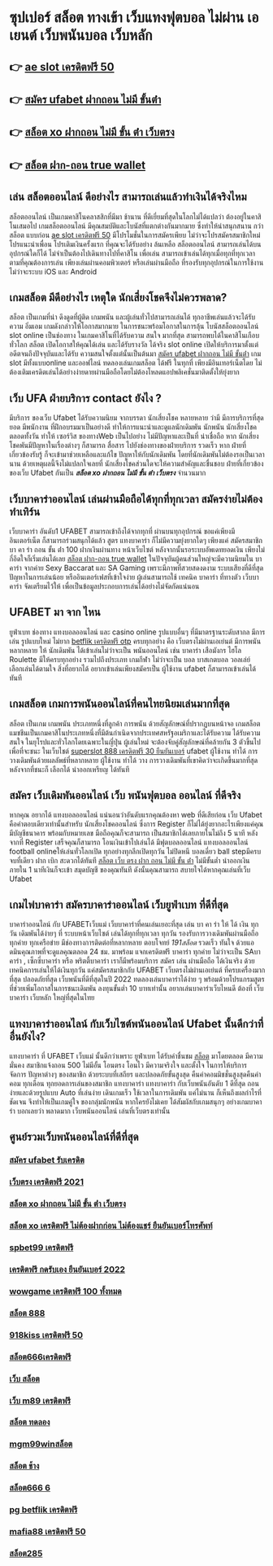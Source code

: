 # ซุปเปอร์ สล็อต ทางเข้า  เว็บแทงฟุตบอล  ไม่ผ่าน เอเยนต์ เว็บพนันบอล เว็บหลัก 

## 👉 [ae slot เครดิตฟรี 50](https://member.mabet.net/?action=login)
## 👉 [สมัคร ufabet ฝากถอน ไม่มี ขั้นต่ํา](https://mabet.net/register/)
## 👉 [สล็อต xo ฝากถอน ไม่มี ขั้น ต่ํา เว็บตรง](https://member.mabet.net/?action=login)
## 👉 [สล็อต ฝาก-ถอน true wallet](https://mabet.net/credit-free-100/)

## เล่น สล็อตออนไลน์ ดีอย่างไร สามารถเล่นแล้วทำเงินได้จริงไหม

 สล็อตออนไลน์ เป็นเกมคาสิโนคลาสสิกที่มีมา ช้านาน   ที่ดีเยี่ยมที่สุดในโลกไม่ได้แปลว่า ต้องอยู่ในคาสิโนเสมอไป  เกมสล็อตออนไลน์ มีคุณสมบัติและโบนัสที่แตกต่างกันมากมาย ซึ่งทำให้น่าสนุกสนาน กว่าสล็อต แบบก่อน [ae slot เครดิตฟรี 50](https://mabet.net/register/) มีโปรโมชั่นในการสมัครเพียบ ไม่ว่าจะโปรสมัครสมาชิกใหม่ โปรแนะนำเพื่อน โปรเติมเงินครั้งแรก ที่คุณจะได้รับอย่าง ล้นเหลือ  สล็อตออนไลน์ สามารถเล่นได้บนอุปกรณ์ใดก็ได้ ไม่จำเป็นต้องไปเดินทางไปที่คาสิโน เพื่อเล่น สามารถเข้าเล่นได้ทุกเมื่อทุกที่ทุกเวลาตามที่คุณต้องการเล่น เพียงเล่นผ่านคอมพิวเตอร์ หรือเล่นผ่านมือถือ ที่รองรับทุกอุปกรณ์ในการใช้งาน ไม่ว่าจะระบบ iOS และ Android

##  เกมสล็อต มีดีอย่างไร เหตุใด  นักเสี่ยงโชคจึงไม่ควรพลาด?

 สล็อต เป็นเกมที่น่า ดึงดูดที่ผู้ติด เกมพนัน และผู้เล่นทั่วไปสามารถเล่นได้ ทุกอาชีพเล่นแล้วจะได้รับความ อิ่มเอม เกมดังกล่าวให้โอกาสมากมาย ในการชนะพร้อมโอกาสในการลุ้น โบนัสสล็อตออนไลน์  slot online เป็นช่องทาง ในเกมคาสิโนที่ได้รับความ สนใจ มากที่สุด สามารถพบได้ในคาสิโนเกือบทั่วโลก สล็อต เปิดโอกาสให้คุณได้เล่น และได้รับรางวัล ได้จริง slot online เปิดให้บริการมาตั้งแต่อดีตจนถึงปัจจุบันและได้รับ ความสนใจตั้งแต่นั้นเป็นต้นมา [สมัคร ufabet ฝากถอน ไม่มี ขั้นต่ํา](https://member.mabet.net/?action=login) เกม slot มีทั้งแบบonline และออฟไลน์ ทดลองเล่นเกมสล็อต ได้ฟรี ในทุกที่ เพียงมีอินเทอร์เน็ตโดย ไม่ต้องเติมเครดิตเล่นได้อย่างง่ายดายผ่านมือถือโดยไม่ต้องโหลดแอปพลิเคชั่นมาติดตั้งให้ยุ่งยาก 


## เว็บ UFA ฝ่ายบริการ  contact ยังไง ?

มีบริการ ของเว็บ Ufabet   ได้รับความนิยม จากบรรดา นักเสี่ยงโชค  หลายหลาย ว่ามี มีการบริการที่สุดยอด  มีพนักงาน ที่ฝึกอบรมมาเป็นอย่างดี ทำให้การแนะนำและดูแลนักเดิมพัน นักพนัน นักเสี่ยงโชค  ตลอดทั้งวัน  ทำให้ เซอร์วิส ของทางWeb เป็นไปอย่าง ไม่มีปัญหาและเป็นที่  น่าเชื่อถือ หาก  นักเสี่ยงโชคพันมีปัญหาในเรื่องต่างๆ ก็สามารถ  สื่อสาร ไปยังช่องทางของฝ่ายบริการ   รวดเร็ว  หาก ฝ่ายที่เกี่ยวข้องรับรู้  ก็จะเข้ามาช่วยเหลือและแก้ไข ปัญหาให้กับนักเดิมพัน  โดยที่นักเดิมพันไม่ต้องรอเป็นเวลานาน ด้วยเหตุผลนี้จึงไม่แปลกใจเลยที่ นักเสี่ยงโชคส่วนใดจะให้ความสำคัญและชื่นชอบ ฝ่ายที่เกี่ยวข้องของเว็บ Ufabet  กันเป็น ***สล็อต xo ฝากถอน ไม่มี ขั้น ต่ํา เว็บตรง*** จำนวนมาก 


## เว็บบาคาร่าออนไลน์  เล่นผ่านมือถือได้ทุกที่ทุกเวลา สมัครง่ายไม่ต้องทำเทิร์น

 เว็บบาคาร่า อันดับ1 UFABET สามารถเข้าถึงได้จากทุกที่ ผ่านบนทุกอุปกรณ์ ขอแค่เพียงมีอินเตอร์เน็ต ก็สามารถร่วมสนุกได้แล้ว  สูตร   แทงบาคาร่า ก็ไม่มีความยุ่งยากใดๆ เพียงแค่ สมัครสมาชิก บา คา ร่า ถอน ขั้น ต่ํา 100  ฝากเงินผ่านทาง หน้าเว็บไซต์ หลังจากนั้นรอระบบอัพเดทยอดเงิน เพียงไม่กี่อึดใจก็เริ่มเล่นได้เลย [สล็อต ฝาก-ถอน true wallet](https://mabet.net/) ในปัจจุบันผู้คนส่วนใหญ่จะมีความนิยมใน บาคาร่า จากค่าย Sexy Baccarat และ SA Gaming เพราะมีภาพที่สวยสดงดงาม ระบบเสียงที่ดีที่สุด ปัญหาในการเล่นน้อย หรืออินเตอร์เฟสที่เข้าใจง่าย ผู้เล่นสามารถใช้  เทคนิค  บาคาร่า ที่ทางตัว เว็บบาคาร่า จัดเตรียมไว้ให้ เพื่อเป็นข้อมูลประกอบการเล่นได้อย่างไม่จัดกัดแน่นอน 


## UFABET มา จาก ไหน

ยูฟ่าเบท   ช่องทาง แทงบอลออนไลน์   และ    casino online    รูปแบบอื่นๆ   ที่มีมาตรฐานระดับสากล  มีการเล่น    รูปแบบใหม่  ไม่ยาก [betflik เครดิตฟรี otp](https://mabet.net/register/)  ครบทุกอย่าง   คือ  เว็บตรงไม่ผ่านเอเย่นต์    มีการพนันหลากหลาย   ให้ นักเดิมพัน  ได้เข้าเล่นไม่ว่าจะเป็น  พนันออนไลน์   เช่น บาคาร่า   เสือมังกร  ไฮโล  Roulette    มีให้ครบทุกอย่าง รวมไปถึงประเภท เกมกีฬา ไม่ว่าจะเป็น  บอล   บาสเกตบอล    วอลเล่ย์  
 เลือกเล่นได้ตามใจ    สิ่งที่อยากได้ อยากเข้าเล่นเพียงสมัครเป็น ผู้ใช้งาน    ufabet  ก็สามารถเข้าเล่นได้ทันที


##  เกมสล็อต เกมการพนันออนไลน์ที่คนไทยนิยมเล่นมากที่สุด

สล็อต เป็นเกม เกมพนัน ประเภทหนึ่งที่ลูกค้า   การพนัน ด้วยสัญลักษณ์ที่ปรากฏบนหน้าจอ  เกมสล็อตแมชชีนเป็นเกมคาสิโนประเภทหนึ่งที่มีต้นกำเนิดจากประเทศสหรัฐอเมริกาและได้รับความ  ได้รับความสนใจ ในยุโรปและทั่วโลกโดยเฉพาะในญี่ปุ่น  ผู้เล่นใหม่ จะต้องจับคู่สัญลักษณ์ที่คล้ายกัน 3 ตัวขึ้นไปเพื่อที่จะชนะ ในเว็บไชต์ [superslot 888 เครดิตฟรี 30 ยืนยันเบอร์](https://mabet.net/20-free-100/)  ufabet   ผู้ใช้งาน ทำได้   การวางเดิมพันด้วยผลลัพธ์ที่หลากหลาย  ผู้ใช้งาน ทำได้ วาง  การวางเดิมพันที่เขาคิดว่าจะเกิดขึ้นมากที่สุด หลังจากที่ชนะก็ เลือกได้  นำออกเหรียญ ได้ทันที


## สมัคร เว็บเดิมพันออนไลน์ เว็บ พนันฟุตบอล ออนไลน์ ที่ดีจริง

หากคุณ อยากได้  แทงบอลออนไลน์ แน่นอนว่าอันดับแรกคุณต้องหา web ที่ดีเสียก่อน เว็บ Ufabet คือคำตอบเดียวเท่านั้นสำหรับ นักเสี่ยงโชคออนไลน์ ซึ่งการ Register ก็ไม่ได้ยุ่งยากอะไรเพียงแค่คุณมีบัญชีธนาคาร พร้อมกับหมายเลข  มือถือคุณก็จะสามารถ  เป็นสมาชิกได้เลยภายในไม่ถึง 5 นาที หลังจากที่ Register เสร็จคุณก็สามารถ  โอนเงินเข้าไปเล่นได้ มีฟุตบอลออนไลน์ แทงบอลออนไลน์ football onlineให้เล่นทั่วโลกเปิด ทุกอย่างทุกลีกเปิดทุกวัน ไม่ปิดหนี   บอลเดี่ยว ball stepมีครบจบที่เดียว  ฝาก   เบิก สะดวกได้ทันที  [สล็อต เว็บ ตรง ฝาก ถอน ไม่มี ขั้น ต่ํา](https://mabet.net/credit-free-new/) ไม่มีขั้นต่ำ  นำออกเงินภายใน 1 นาทีเงินก็จะเข้า สมุดบัญชี ของคุณทันที  ดังนั้นคุณสามารถ สบายใจได้หากคุณเล่นที่เว็บ Ufabet 

##  เกมไพ่บาคาร่า  สมัครบาคาร่าออนไลน์  เว็บยูฟ่าเบท ที่ดีที่สุด

บาคาร่าออนไลน์ กับ UFABETเว็บแม่   เว็บบาคาร่าที่คนเล่นเยอะที่สุด เล่น บา คา ร่า ให้ ได้ เงิน ทุก วัน  เดิมพันได้ง่ายๆ ที่ ระบบหน้าเว็บไซต์ เล่นได้ทุกที่ทุกเวลา ทุกวัน รองรับการวางเดิมพันผ่านมือถือทุกค่าย ทุกเครือข่าย มีช่องทางการติดต่อที่หลากหลาย ตอบโจทย์ *191สล็อต* รวดเร็ว ทันใจ ด้วยแอดมินคุณภาพที่จะดูแลคุณตลอด 24 ชม. มาพร้อม แจกเครดิตฟรี บาคาร่า  ทุกค่าย ไม่ว่าจะเป็น SAบาคาร่า , เซ็กซี่บาคาร่า หรือ พริตตี้บาคาร่า เราก็มีพร้อมบริการ สมัคร เล่น  ผ่านมือถือ ได้เงินจริง ด้วยเทคนิคการเล่นให้ได้เงินทุกวัน แค่สมัครสมาชิกกับ UFABET เว็บตรงไม่ผ่านเอเย่นต์ ที่ครบเครื่องมากที่สุด ปลอดภัยที่สุด เว็บพนันที่ดีที่สุดในปี 2022 ทดลองเล่นบาคาร่าได้ง่าย ๆ พร้อมด้วยโปรแกรมสูตรที่ช่วยเพิ่มโอกาสในการชนะเดิมพัน ลงทุนขั้นต่ำ 10 บาทเท่านั้น อยากเล่นบาคาร่าเว็บไหนดี ต้องที่ เว็บบาคาร่า  เว็บหลัก  ใหญ่ที่สุดในไทย


## แทงบาคาร่าออนไลน์  กับเว็บไซต์พนันออนไลน์ Ufabet   นั้นดีกว่าที่อื่นยังไง?

แทงบาคาร่า ที่ UFABET เว็บแม่ นั้นดีกว่าเพราะ ยูฟ่าเบท  ได้รับคำชื่นชม [สล็อต](https://mabet.net/) มาโดยตลอด มีความมั่นคง สมาชิกแจ้งถอน 500 ไม่มีอั้น โอนตรง โอนไว มีความจริงใจ และตั้งใจ ในการให้บริการ  จัดการ  ปัญหาต่างๆ ของสมาชิก ด้วยระบบที่เสถียร และปลอดภัยขั้นสูงสุด คืนค่าคอมมิชชั่นสูงสุดคืนค่าคอม ทุกเดือน ทุกยอดการเล่นของสมาชิก แทงบาคาร่า   แทงบาคาร่า  กับเว็บพนันอันดับ 1 ดีที่สุด ถอนง่ายและด้วยรูปแบบ Auto ที่เล่นง่าย เดินเกมเร็ว ใช้เวลาในการเดิมพัน แค่ไม่นาน ก็เห็นถึงผลกำไรที่ชัดเจน จึงทำให้เป็นเกมคู่ใจ ของกลุ่มนักพนัน หากใครยังไม่เคย ได้สัมผัสกับเกมสนุกๆ อย่างเกมบาคาร่า บอกเลยว่า พลาดมาก  เว็บพนันออนไลน์ เล่นที่เว็บตรงเท่านั้น


## ศูนย์รวมเว็บพนันออนไลน์ที่ดีที่สุด

### [สมัคร ufabet รับเครดิต](https://atom.io/themes/สล็อตเว็บแม่%20MABET.net%20win%20เครดิตฟรี%20008%20สล็อต%20สล็อตแตกหนัก%2020รับ100)
### [เว็บตรง เครดิตฟรี 2021](https://atom.io/themes/สล็อตเว็บแม่%20MABET.net%20superslot%20888%20เครดิตฟรี50%20ยืนยันเบอร์%20008%20สล็อต%20สล็อตแตกหนัก%2020รับ100)
### [สล็อต xo ฝากถอน ไม่มี ขั้น ต่ํา เว็บตรง](https://atom.io/themes/สล็อตเว็บแม่%20MABET.net%20m98%20เครดิตฟรี%2068%20008%20สล็อต%20สล็อตแตกหนัก%2020รับ100)
### [สล็อต xo เครดิตฟรี ไม่ต้องฝากก่อน ไม่ต้องแชร์ ยืนยันเบอร์โทรศัพท์](https://atom.io/themes/สล็อตเว็บแม่%20MABET.net%20สมัคร%20ufabet%20คาสิโน%20008%20สล็อต%20สล็อตแตกหนัก%2020รับ100)
### [spbet99 เครดิตฟรี](https://atom.io/themes/สล็อตเว็บแม่%20MABET.net%20เครดิตฟรี%20ไม่มี%20เงื่อนไข%20100%20008%20สล็อต%20สล็อตแตกหนัก%2020รับ100)
### [เครดิตฟรี กดรับเอง ยืนยันเบอร์ 2022](https://atom.io/themes/สล็อตเว็บแม่%20MABET.net%20betflik68%20เครดิตฟรี%20008%20สล็อต%20สล็อตแตกหนัก%2020รับ100)
### [wowgame เครดิตฟรี 100 ทั้งหมด](https://atom.io/themes/สล็อตเว็บแม่%20MABET.net%20ทางเข้าwwluck%20เครดิตฟรี%20150%20บาท%20008%20สล็อต%20สล็อตแตกหนัก%2020รับ100)
### [สล็อต 888](https://atom.io/themes/สล็อตเว็บแม่%20MABET.net%206666สล็อต%20008%20สล็อต%20สล็อตแตกหนัก%2020รับ100)
### [918kiss เครดิตฟรี 50](https://atom.io/themes/สล็อตเว็บแม่%20MABET.net%20เครดิตฟรี%20กดรับเอง%20ยืนยันเบอร์ล่าสุด%20ไม่ต้องแชร์%20008%20สล็อต%20สล็อตแตกหนัก%2020รับ100)
### [สล็อต666เครดิตฟรี](https://atom.io/themes/สล็อตเว็บแม่%20MABET.net%20สล็อตxo%20008%20สล็อต%20สล็อตแตกหนัก%2020รับ100)
### [เว็บ สล็อต](https://atom.io/themes/สล็อตเว็บแม่%20MABET.net%20wallet%20slot%20เครดิตฟรี%20008%20สล็อต%20สล็อตแตกหนัก%2020รับ100)
### [เว็บ m89 เครดิตฟรี](https://atom.io/themes/สล็อตเว็บแม่%20MABET.net%20เครดิตฟรี%20กดรับเอง%20ได้จริง%20ไม่ต้องแชร์%20008%20สล็อต%20สล็อตแตกหนัก%2020รับ100)
### [สล็อต ทดลอง](https://atom.io/themes/สล็อตเว็บแม่%20MABET.net%20bet2you%20เครดิตฟรี%202020%20008%20สล็อต%20สล็อตแตกหนัก%2020รับ100)
### [mgm99winสล็อต](https://atom.io/themes/สล็อตเว็บแม่%20MABET.net%206699%20สล็อต%20008%20สล็อต%20สล็อตแตกหนัก%2020รับ100)
### [สล็อต ช้าง](https://atom.io/themes/สล็อตเว็บแม่%20MABET.net%20สล็อต%20world1688%20008%20สล็อต%20สล็อตแตกหนัก%2020รับ100)
### [สล็อต666 6](https://atom.io/themes/สล็อตเว็บแม่%20MABET.net%20สล็อตpx%20008%20สล็อต%20สล็อตแตกหนัก%2020รับ100)
### [pg betflik เครดิตฟรี](https://atom.io/themes/สล็อตเว็บแม่%20MABET.net%20pgเครดิตฟรี%20008%20สล็อต%20สล็อตแตกหนัก%2020รับ100)
### [mafia88 เครดิตฟรี 50](https://atom.io/themes/สล็อตเว็บแม่%20MABET.net%20sky%20sports%20สล็อต%20008%20สล็อต%20สล็อตแตกหนัก%2020รับ100)
### [สล็อต285](https://atom.io/themes/สล็อตเว็บแม่%20MABET.net%20365%20สล็อต%20008%20สล็อต%20สล็อตแตกหนัก%2020รับ100)